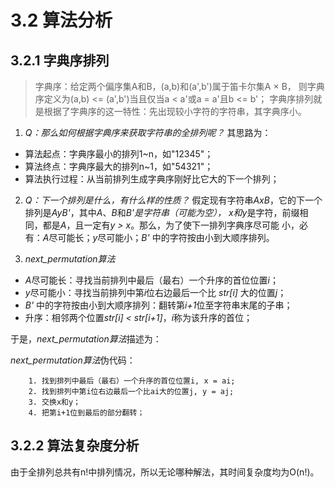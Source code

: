 # 3.2 算法分析 #

## 3.2.1 字典序排列 ##

> 字典序：给定两个偏序集A和B，(a,b)和(a',b')属于笛卡尔集A × B，
> 则字典序定义为(a,b) <= (a',b')当且仅当a < a'或a = a'且b <= b'；
> 字典序排列就是根据了字典序的这一特性：先出现较小字符的字符串，其字典序小。

1. *Q：那么如何根据字典序来获取字符串的全排列呢？*
其思路为：
- 算法起点：字典序最小的排列1~n，如"12345"；
- 算法终点：字典序最大的排列n~1，如"54321"；
- 算法执行过程：从当前排列生成字典序刚好比它大的下一个排列；

2. *Q：下一个排列是什么，有什么样的性质？*
假定现有字符串*AxB*，它的下一个排列是*AyB'*，其中*A*、*B*和*B'*是字符串（可能为空），
*x*和*y*是字符，前缀相同，都是*A*，且一定有*y > x*。那么，为了使下一排列字典序尽可能
小，必有：*A*尽可能长；*y*尽可能小；*B'* 中的字符按由小到大顺序排列。

3. *next_permutation算法*
- *A*尽可能长：寻找当前排列中最后（最右）一个升序的首位位置*i*；
- *y*尽可能小：寻找当前排列中第*i*位右边最后一个比 *str[i]* 大的位置*j*；
- *B'* 中的字符按由小到大顺序排列：翻转第*i+1*位至字符串末尾的子串；
- 升序：相邻两个位置*str[i] < str[i+1]*，*i*称为该升序的首位；

于是，*next_permutation算法*描述为：

*next_permutation算法*伪代码：
```
    1. 找到排列中最后（最右）一个升序的首位位置i, x = ai;
    2. 找到排列中第i位右边最后一个比ai大的位置j, y = aj;
    3. 交换x和y；
    4. 把第i+1位到最后的部分翻转；
```

## 3.2.2 算法复杂度分析 ##
由于全排列总共有n!中排列情况，所以无论哪种解法，其时间复杂度均为O(n!)。